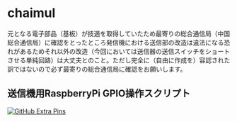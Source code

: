 # chaimul
元となる電子部品（基板）が技適を取得していたため最寄りの総合通信局（中国総合通信局）に確認をとったところ発信機における送信部の改造は違法になる恐れがあるためそれ以外の改造（今回においては送信器の送信スイッチをショートさせる単純回路）は大丈夫とのこと。ただし完全に（自由に作成を）容認された訳ではないので必ず最寄りの総合通信局に確認をお願いします。
## 送信機用RaspberryPi GPIO操作スクリプト
[![GitHub Extra Pins](https://github-readme-stats.vercel.app/api/pin/?username=nagito-hiroshima&repo=RaspberryPi-GPIO)](https://github.com/nagito-hiroshima/RaspberryPi-GPIO) 
